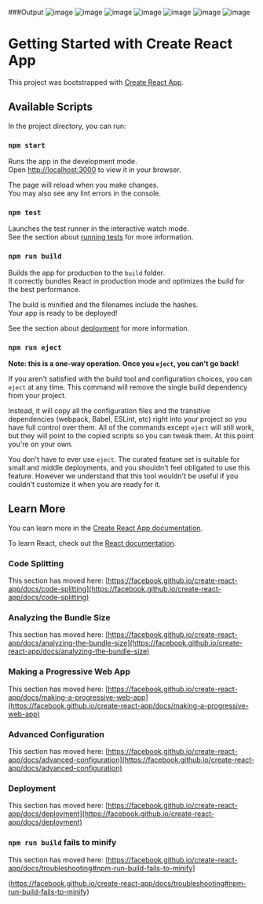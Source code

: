 ###Output
![image](https://github.com/jpreethi1522/JobApplication/assets/120386192/c9730802-0edd-47b8-9bc8-56ee3637b224)
![image](https://github.com/jpreethi1522/JobApplication/assets/120386192/ae1f3a72-ec20-471f-8b0c-52c9140a8253)
![image](https://github.com/jpreethi1522/JobApplication/assets/120386192/e08f69fc-401e-4bc0-a297-6940ec00878f)
![image](https://github.com/jpreethi1522/JobApplication/assets/120386192/8556d985-4ac6-4e93-b6ae-ec02f8251674)
![image](https://github.com/jpreethi1522/JobApplication/assets/120386192/12266602-2f31-4d38-bc7e-428efbed53ff)
![image](https://github.com/jpreethi1522/JobApplication/assets/120386192/91d76d4d-29e5-4516-a8c9-9dfbf538b7cb)
![image](https://github.com/jpreethi1522/JobApplication/assets/120386192/f163f236-a14f-4b43-8f96-7f3acf381244)

# Getting Started with Create React App

This project was bootstrapped with [Create React App](https://github.com/facebook/create-react-app).

## Available Scripts

In the project directory, you can run:

### `npm start`

Runs the app in the development mode.\
Open [http://localhost:3000](http://localhost:3000) to view it in your browser.

The page will reload when you make changes.\
You may also see any lint errors in the console.

### `npm test`

Launches the test runner in the interactive watch mode.\
See the section about [running tests](https://facebook.github.io/create-react-app/docs/running-tests) for more information.

### `npm run build`

Builds the app for production to the `build` folder.\
It correctly bundles React in production mode and optimizes the build for the best performance.

The build is minified and the filenames include the hashes.\
Your app is ready to be deployed!

See the section about [deployment](https://facebook.github.io/create-react-app/docs/deployment) for more information.

### `npm run eject`

**Note: this is a one-way operation. Once you `eject`, you can't go back!**

If you aren't satisfied with the build tool and configuration choices, you can `eject` at any time. This command will remove the single build dependency from your project.

Instead, it will copy all the configuration files and the transitive dependencies (webpack, Babel, ESLint, etc) right into your project so you have full control over them. All of the commands except `eject` will still work, but they will point to the copied scripts so you can tweak them. At this point you're on your own.

You don't have to ever use `eject`. The curated feature set is suitable for small and middle deployments, and you shouldn't feel obligated to use this feature. However we understand that this tool wouldn't be useful if you couldn't customize it when you are ready for it.

## Learn More

You can learn more in the [Create React App documentation](https://facebook.github.io/create-react-app/docs/getting-started).

To learn React, check out the [React documentation](https://reactjs.org/).

### Code Splitting

This section has moved here: [https://facebook.github.io/create-react-app/docs/code-splitting](https://facebook.github.io/create-react-app/docs/code-splitting)

### Analyzing the Bundle Size

This section has moved here: [https://facebook.github.io/create-react-app/docs/analyzing-the-bundle-size](https://facebook.github.io/create-react-app/docs/analyzing-the-bundle-size)

### Making a Progressive Web App

This section has moved here: [https://facebook.github.io/create-react-app/docs/making-a-progressive-web-app](https://facebook.github.io/create-react-app/docs/making-a-progressive-web-app)

### Advanced Configuration

This section has moved here: [https://facebook.github.io/create-react-app/docs/advanced-configuration](https://facebook.github.io/create-react-app/docs/advanced-configuration)

### Deployment

This section has moved here: [https://facebook.github.io/create-react-app/docs/deployment](https://facebook.github.io/create-react-app/docs/deployment)

### `npm run build` fails to minify

This section has moved here: [https://facebook.github.io/create-react-app/docs/troubleshooting#npm-run-build-fails-to-minify]









(https://facebook.github.io/create-react-app/docs/troubleshooting#npm-run-build-fails-to-minify)
